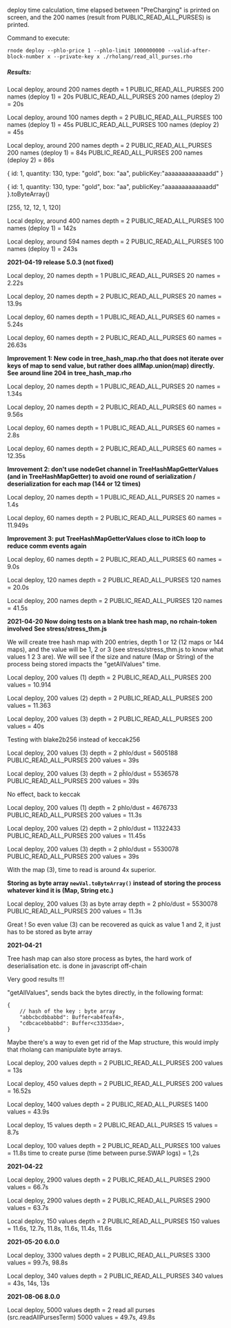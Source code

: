 deploy time calculation, time elapsed between "PreCharging" is printed on screen, and the 200 names (result from PUBLIC_READ_ALL_PURSES) is printed.

Command to execute:

```
rnode deploy --phlo-price 1 --phlo-limit 1000000000 --valid-after-block-number x --private-key x ./rholang/read_all_purses.rho
```

##### Results:

Local deploy, around 200 names depth = 1
PUBLIC_READ_ALL_PURSES 200 names (deploy 1) = 20s
PUBLIC_READ_ALL_PURSES 200 names (deploy 2) = 20s

Local deploy, around 100 names depth = 2
PUBLIC_READ_ALL_PURSES 100 names (deploy 1) = 45s
PUBLIC_READ_ALL_PURSES 100 names (deploy 2) = 45s

Local deploy, around 200 names depth = 2
PUBLIC_READ_ALL_PURSES 200 names (deploy 1) = 84s
PUBLIC_READ_ALL_PURSES 200 names (deploy 2) = 86s

{ id: 1, quantity: 130, type: "gold", box: "aa", publicKey:"aaaaaaaaaaaaadd" }

{ id: 1, quantity: 130, type: "gold", box: "aa", publicKey:"aaaaaaaaaaaaadd" }.toByteArray()

[255, 12, 12, 1, 120]

Local deploy, around 400 names depth = 2
PUBLIC_READ_ALL_PURSES 100 names (deploy 1) = 142s

Local deploy, around 594 names depth = 2
PUBLIC_READ_ALL_PURSES 100 names (deploy 1) = 243s

**2021-04-19 release 5.0.3 (not fixed)**

Local deploy, 20 names depth = 1
PUBLIC_READ_ALL_PURSES 20 names = 2.22s

Local deploy, 20 names depth = 2
PUBLIC_READ_ALL_PURSES 20 names = 13.9s

Local deploy, 60 names depth = 1
PUBLIC_READ_ALL_PURSES 60 names = 5.24s

Local deploy, 60 names depth = 2
PUBLIC_READ_ALL_PURSES 60 names = 26.63s

**Improvement 1: New code in tree_hash_map.rho that does not iterate over keys of map to send value, but rather does allMap.union(map) directly. See around line 204 in tree_hash_map.rho**

Local deploy, 20 names depth = 1
PUBLIC_READ_ALL_PURSES 20 names = 1.34s

Local deploy, 20 names depth = 2
PUBLIC_READ_ALL_PURSES 60 names = 9.56s

Local deploy, 60 names depth = 1
PUBLIC_READ_ALL_PURSES 60 names = 2.8s

Local deploy, 60 names depth = 2
PUBLIC_READ_ALL_PURSES 60 names = 12.35s

**Imrovement 2: don't use nodeGet channel in TreeHashMapGetterValues (and in TreeHashMapGetter) to avoid one round of serialization / deserialization for each map (144 or 12 times)**

Local deploy, 20 names depth = 1
PUBLIC_READ_ALL_PURSES 20 names = 1.4s

Local deploy, 60 names depth = 2
PUBLIC_READ_ALL_PURSES 60 names = 11.949s

**Improvement 3: put TreeHashMapGetterValues close to itCh loop to reduce comm events again**

Local deploy, 60 names depth = 2
PUBLIC_READ_ALL_PURSES 60 names = 9.0s

Local deploy, 120 names depth = 2
PUBLIC_READ_ALL_PURSES 120 names = 20.0s

Local deploy, 200 names depth = 2
PUBLIC_READ_ALL_PURSES 120 names = 41.5s

**2021-04-20 Now doing tests on a blank tree hash map, no rchain-token involved**
**See stress/stress_thm.js**

We will create tree hash map with 200 entries, depth 1 or 12 (12 maps or 144 maps), and the value will be 1, 2 or 3 (see stress/stress_thm.js to know what values 1 2 3 are). We will see if the size and nature (Map or String) of the process being stored impacts the "getAllValues" time.

Local deploy, 200 values (1) depth = 2
PUBLIC_READ_ALL_PURSES 200 values = 10.914

Local deploy, 200 values (2) depth = 2
PUBLIC_READ_ALL_PURSES 200 values = 11.363

Local deploy, 200 values (3) depth = 2
PUBLIC_READ_ALL_PURSES 200 values = 40s

Testing with blake2b256 instead of keccak256

Local deploy, 200 values (3) depth = 2 phlo/dust = 5605188
PUBLIC_READ_ALL_PURSES 200 values = 39s

Local deploy, 200 values (3) depth = 2 pĥlo/dust = 5536578
PUBLIC_READ_ALL_PURSES 200 values = 39s

No effect, back to keccak

Local deploy, 200 values (1) depth = 2 phlo/dust = 4676733
PUBLIC_READ_ALL_PURSES 200 values = 11.3s

Local deploy, 200 values (2) depth = 2 phlo/dust = 11322433
PUBLIC_READ_ALL_PURSES 200 values = 11.45s

Local deploy, 200 values (3) depth = 2 phlo/dust = 5530078
PUBLIC_READ_ALL_PURSES 200 values = 39s

With the map (3), time to read is around 4x superior.

**Storing as byte array `newVal.toByteArray()` instead of storing the process whatever kind it is (Map, String etc.)**

Local deploy, 200 values (3) as byte array depth = 2 phlo/dust = 5530078
PUBLIC_READ_ALL_PURSES 200 values = 11.3s

Great ! So even value (3) can be recovered as quick as value 1 and 2, it just has to be stored as byte array

**2021-04-21**

Tree hash map can also store process as bytes, the hard work of deserialisation etc. is done in javascript off-chain

Very good results !!!

"getAllValues", sends back the bytes directly, in the following format:

```
{
    // hash of the key : byte array
    "abbcbcdbbabbd": Buffer<ab4feaf4>,
    "cdbcacebbabbd": Buffer<c3335dae>,
}
```

Maybe there's a way to even get rid of the Map structure, this would imply that rholang can manipulate byte arrays.

Local deploy, 200 values depth = 2
PUBLIC_READ_ALL_PURSES 200 values = 13s

Local deploy, 450 values depth = 2
PUBLIC_READ_ALL_PURSES 200 values = 16.52s

Local deploy, 1400 values depth = 2
PUBLIC_READ_ALL_PURSES 1400 values = 43.9s

Local deploy, 15 values depth = 2
PUBLIC_READ_ALL_PURSES 15 values = 8.7s

Local deploy, 100 values depth = 2
PUBLIC_READ_ALL_PURSES 100 values = 11.8s
time to create purse (time between purse.SWAP logs) = 1,2s

**2021-04-22**

Local deploy, 2900 values depth = 2
PUBLIC_READ_ALL_PURSES 2900 values = 66.7s

Local deploy, 2900 values depth = 2
PUBLIC_READ_ALL_PURSES 2900 values = 63.7s

Local deploy, 150 values depth = 2
PUBLIC_READ_ALL_PURSES 150 values = 11.6s, 12.7s, 11.8s, 11.6s, 11.4s, 11.6s

**2021-05-20 6.0.0**

Local deploy, 3300 values depth = 2
PUBLIC_READ_ALL_PURSES 3300 values = 99.7s, 98.8s

Local deploy, 340 values depth = 2
PUBLIC_READ_ALL_PURSES 340 values = 43s, 14s, 13s

**2021-08-06 8.0.0**

Local deploy, 5000 values depth = 2
read all purses (src.readAllPursesTerm) 5000 values = 49.7s, 49.8s
